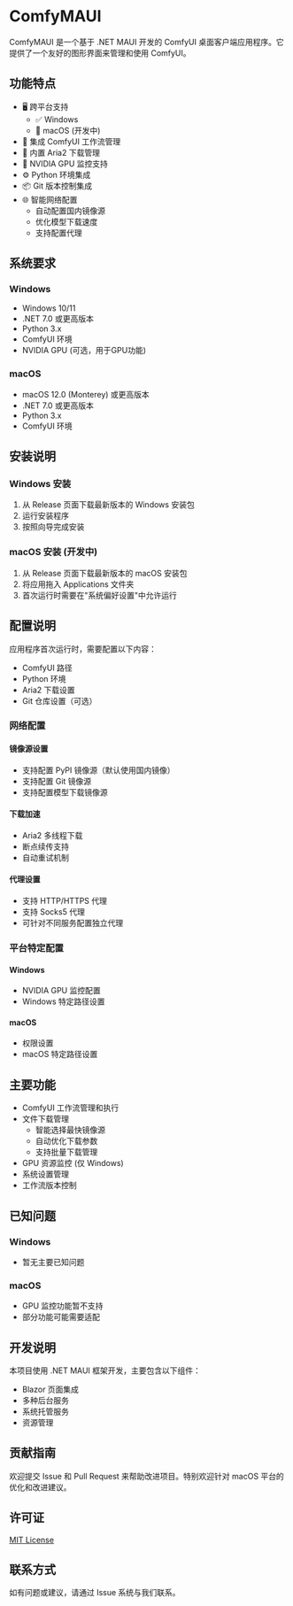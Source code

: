 # ComfyMAUI

ComfyMAUI 是一个基于 .NET MAUI 开发的 ComfyUI 桌面客户端应用程序。它提供了一个友好的图形界面来管理和使用 ComfyUI。

## 功能特点

- 🖥️ 跨平台支持 
  - ✅ Windows
  - 🚧 macOS (开发中)
- 🎨 集成 ComfyUI 工作流管理
- 🚀 内置 Aria2 下载管理
- 🔧 NVIDIA GPU 监控支持
- ⚙️ Python 环境集成
- 📦 Git 版本控制集成
- 🌐 智能网络配置
  - 自动配置国内镜像源
  - 优化模型下载速度
  - 支持配置代理

## 系统要求

### Windows
- Windows 10/11
- .NET 7.0 或更高版本
- Python 3.x
- ComfyUI 环境
- NVIDIA GPU (可选，用于GPU功能)

### macOS
- macOS 12.0 (Monterey) 或更高版本
- .NET 7.0 或更高版本
- Python 3.x
- ComfyUI 环境

## 安装说明

### Windows 安装
1. 从 Release 页面下载最新版本的 Windows 安装包
2. 运行安装程序
3. 按照向导完成安装

### macOS 安装 (开发中)
1. 从 Release 页面下载最新版本的 macOS 安装包
2. 将应用拖入 Applications 文件夹
3. 首次运行时需要在"系统偏好设置"中允许运行

## 配置说明

应用程序首次运行时，需要配置以下内容：

- ComfyUI 路径
- Python 环境
- Aria2 下载设置
- Git 仓库设置（可选）

### 网络配置

#### 镜像源设置
- 支持配置 PyPI 镜像源（默认使用国内镜像）
- 支持配置 Git 镜像源
- 支持配置模型下载镜像源

#### 下载加速
- Aria2 多线程下载
- 断点续传支持
- 自动重试机制

#### 代理设置
- 支持 HTTP/HTTPS 代理
- 支持 Socks5 代理
- 可针对不同服务配置独立代理

### 平台特定配置

#### Windows
- NVIDIA GPU 监控配置
- Windows 特定路径设置

#### macOS
- 权限设置
- macOS 特定路径设置

## 主要功能

- ComfyUI 工作流管理和执行
- 文件下载管理
  - 智能选择最快镜像源
  - 自动优化下载参数
  - 支持批量下载管理
- GPU 资源监控 (仅 Windows)
- 系统设置管理
- 工作流版本控制

## 已知问题

### Windows
- 暂无主要已知问题

### macOS
- GPU 监控功能暂不支持
- 部分功能可能需要适配

## 开发说明

本项目使用 .NET MAUI 框架开发，主要包含以下组件：

- Blazor 页面集成
- 多种后台服务
- 系统托管服务
- 资源管理

## 贡献指南

欢迎提交 Issue 和 Pull Request 来帮助改进项目。特别欢迎针对 macOS 平台的优化和改进建议。

## 许可证

[MIT License](LICENSE)

## 联系方式

如有问题或建议，请通过 Issue 系统与我们联系。 